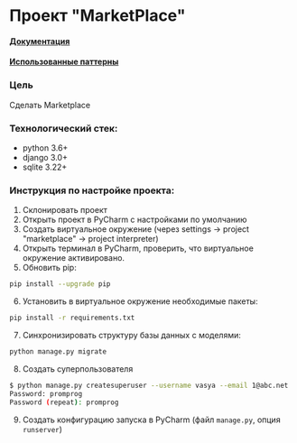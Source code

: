 # Проект "MarketPlace"

#### [Документация](https://2019-2020.pages.gitlab.informatics.ru/mytischi/ms104/marketplace/docs/index.html)
#### [Использованные паттерны](PATTERNS.md)

### Цель
Сделать Marketplace

### Технологический стек:
- python 3.6+
- django 3.0+
- sqlite 3.22+

### Инструкция по настройке проекта:
1. Склонировать проект
2. Открыть проект в PyCharm с наcтройками по умолчанию
3. Создать виртуальное окружение (через settings -> project "marketplace" -> project interpreter)
4. Открыть терминал в PyCharm, проверить, что виртуальное окружение активировано.
5. Обновить pip:
```bash
pip install --upgrade pip
```
6. Установить в виртуальное окружение необходимые пакеты: 
```bash
pip install -r requirements.txt
```
7. Синхронизировать структуру базы данных с моделями: 
```bash
python manage.py migrate
```
8. Создать суперпользователя
```bash
$ python manage.py createsuperuser --username vasya --email 1@abc.net
Password: promprog
Password (repeat): promprog
```
9. Создать конфигурацию запуска в PyCharm (файл `manage.py`, опция `runserver`)

